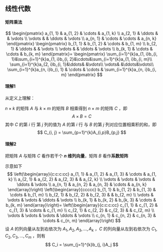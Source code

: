 ## 线性代数

#### 矩阵乘法

$$
\begin{pmatrix}
a_{1, 1} & a_{1, 2} & \cdots & a_{1, k} \\
a_{2, 1} & \ddots   &        & \vdots   \\
\vdots   &          & \ddots & \vdots   \\
a_{n, 1} & \cdots   & \cdots & a_{n, k} 
\end{pmatrix}
\begin{pmatrix}
b_{1, 1} & b_{1, 2} & \cdots & b_{1, m} \\
b_{2, 1} & \ddots   &        & \vdots   \\
\vdots   &          & \ddots & \vdots   \\
b_{k, 1} & \cdots   & \cdots & b_{k, m} 
\end{pmatrix}=
\begin{pmatrix}
\sum_{i=1}^{k}a_{1, i}b_{i, 1}&\sum_{i=1}^{k}a_{1, i}b_{i, 2}&\cdots&\sum_{i=1}^{k}a_{1, i}b_{i, m}\\
\sum_{i=1}^{k}a_{2, i}b_{i, 1}&\ddots& &\vdots\\
\vdots& &\ddots&\vdots\\
\sum_{i=1}^{k}a_{n, i}b_{i, 1} & \cdots   & \cdots & \sum_{i=1}^{k}a_{n, i}b_{i, m} 
\end{pmatrix}
$$

#### 理解1

从定义上理解：

$n \times k$ 的矩阵 $A$ 与 $k \times m$ 的矩阵 $B$ 相乘得到 $n \times m$ 的矩阵 $C$ ，即
$$
A \times B = C
$$
其中 $C$ 的第 $i$ 行 第 $j$ 列的值为 $A$ 的第 $i$ 行 与 $B$ 的第 $j$ 列对应位置相乘积的和，即
$$
C_{i, j} = \sum_{p=1}^{k}A_{i,p}B_{p,j}
$$

#### 理解2

把矩阵 $A$ 与矩阵 $C$ 看作若干个 **$n$ 维列向量**，矩阵 $B$ 看作**系数矩阵** 

示意如下
$$
\left(\begin{array}{c:c:c:cc}
a_{1, 1} & a_{1, 2} & a_{1, 3} & \cdots & a_{1, k} \\
a_{2, 1} & a_{2, 2} & a_{2, 3} &        & a_{2, k} \\
\vdots   & \vdots   & \vdots   & \ddots & \vdots   \\
a_{n, 1} & a_{n, 2} & a_{n, 3} & \cdots & a_{n, k} 
\end{array}\right)
\left(\begin{array}{ccccc}
b_{1, 1} & b_{1, 2} & b_{1, 3} & \cdots & b_{1, m} \\
b_{2, 1} & b_{2, 2} & b_{2, 3} &        & b_{2, m} \\
\vdots   & \vdots   & \vdots   & \ddots & \vdots   \\
b_{k, 1} & b_{k, 2} & b_{k, 3} & \cdots & b_{k, m} 
\end{array}\right)=
\left(\begin{array}{c:c:c:cc}
c_{1, 1} & c_{1, 2} & c_{1, 3} & \cdots & c_{1, m} \\
c_{2, 1} & c_{2, 2} & c_{2, 3} &        & c_{2, m} \\
\vdots   & \vdots   & \vdots   & \ddots & \vdots   \\
c_{n, 1} & c_{n, 2} & c_{n, 3} & \cdots & c_{n, m} 
\end{array}\right)
$$
设 $A$ 的列向量从左到右依次为 $A_1, A_2, A_3,...,A_k$ ，$C$ 的列向量从左到右依次为 $C_1, C_2, C_3, ..., C_m$ ，则有
$$
C_i = \sum_{j=1}^{k}b_{j, i}A_j
$$
